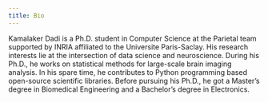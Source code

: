 ```yaml
---
title: Bio
---
```



Kamalaker Dadi is a Ph.D. student in Computer Science at the Parietal
team supported by INRIA affiliated to the Universite Paris-Saclay.
His research interests lie at the intersection of data science and neuroscience.
During his Ph.D., he works on statistical methods for large-scale brain imaging
analysis.
In his spare time, he contributes to Python programming based open-source scientific
libraries. Before pursuing his Ph.D., he got a Master’s degree in Biomedical Engineering
 and a Bachelor’s degree in Electronics.
